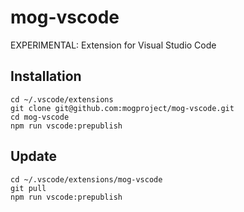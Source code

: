 # mog-vscode
EXPERIMENTAL: Extension for Visual Studio Code

## Installation

```
cd ~/.vscode/extensions
git clone git@github.com:mogproject/mog-vscode.git
cd mog-vscode
npm run vscode:prepublish
```

## Update

```
cd ~/.vscode/extensions/mog-vscode
git pull
npm run vscode:prepublish
```

